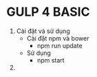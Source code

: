 # GULP 4 BASIC
1. Cài đặt và sử dụng
	* Cài đặt npm và bower
		- npm run update
	* Sử dụng
		- npm start
2. 